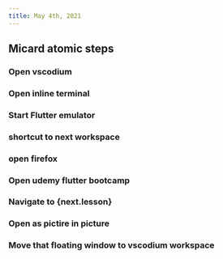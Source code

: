 ```yaml
---
title: May 4th, 2021
---
```


## Micard atomic steps
### Open vscodium
### Open inline terminal
### Start Flutter emulator
### shortcut to next workspace
### open firefox
### Open udemy flutter bootcamp
### Navigate to {next.lesson}
### Open as pictire in picture
### Move that floating window to vscodium workspace
